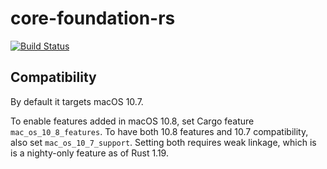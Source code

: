 # core-foundation-rs

[![Build Status](https://travis-ci.org/servo/core-foundation-rs.svg?branch=master)](https://travis-ci.org/servo/core-foundation-rs)

## Compatibility

By default it targets macOS 10.7.

To enable features added in macOS 10.8, set Cargo feature `mac_os_10_8_features`. To have both 10.8 features and 10.7 compatibility, also set `mac_os_10_7_support`. Setting both requires weak linkage, which is is a nighty-only feature as of Rust 1.19.
